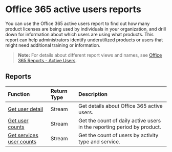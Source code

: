 # Office 365 active users reports

You can use the Office 365 active users report to find out how many product licenses are being used by individuals in your organization, and drill down for information about which users are using what products. This report can help administrators identify underutilized products or users that might need additional training or information.

> **Note:** For details about different report views and names, see [Office 365 Reports - Active Users](https://support.office.com/client/Active-Users-fc1cf1d0-cd84-43fd-adb7-a4c4dfa8112d).

## Reports
| Function                                 | Return Type | Description                              |
| :--------------------------------------- | :---------- | :--------------------------------------- |
| [Get user detail](../api/reportroot_getoffice365activeuserdetail.md) | Stream      | Get details about Office 365 active users. |
| [Get user counts](../api/reportroot_getoffice365activeusercounts.md) | Stream      | Get the count of daily active users in the reporting period by product. |
| [Get services user counts](../api/reportroot_getoffice365servicesusercounts.md) | Stream      | Get the count of users by activity type and service. |
